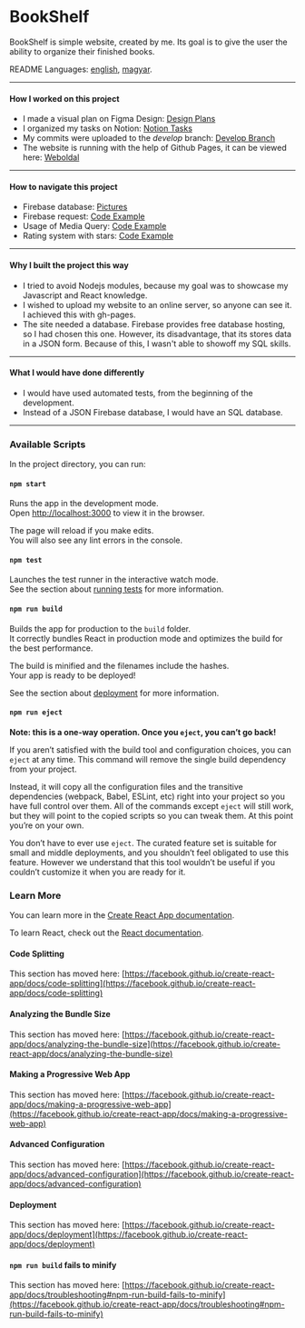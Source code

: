 # BookShelf 
BookShelf is simple website, created by me. Its goal is to give the user the ability to organize their finished books.

README Languages: [english][english], [magyar][magyar].

---

#### How I worked on this project
- I made a visual plan on Figma Design: [Design Plans][Design Plans]
- I organized my tasks on Notion: [Notion Tasks][Notion Tasks]
- My commits were uploaded to the *develop* branch: [Develop Branch][Develop Branch]
- The website is running with the help of Github Pages, it can be viewed here: [Weboldal][Website]

---

#### How to navigate this project
- Firebase database: [Pictures][Firebase photos]
- Firebase request: [Code Example][Firebase request]
- Usage of Media Query: [Code Example][Media Query]
- Rating system with stars: [Code Example][Stars]

---

#### Why I built the project this way

- I tried to avoid Nodejs modules, because my goal was to showcase my Javascript and React knowledge.
- I wished to upload my website to an online server, so anyone can see it.  I achieved this with gh-pages.
- The site needed a database. Firebase provides free database hosting, so I had chosen this one. However, its disadvantage, that its stores data in a JSON form. Because of this, I wasn't able to showoff my SQL skills.

---

#### What I would have done differently

- I would have used automated tests, from the beginning of the development.
- Instead of a JSON Firebase database, I would have an SQL database.

---

### Available Scripts

In the project directory, you can run:

#### `npm start`

Runs the app in the development mode.\
Open [http://localhost:3000](http://localhost:3000) to view it in the browser.

The page will reload if you make edits.\
You will also see any lint errors in the console.

#### `npm test`

Launches the test runner in the interactive watch mode.\
See the section about [running tests](https://facebook.github.io/create-react-app/docs/running-tests) for more information.

#### `npm run build`

Builds the app for production to the `build` folder.\
It correctly bundles React in production mode and optimizes the build for the best performance.

The build is minified and the filenames include the hashes.\
Your app is ready to be deployed!

See the section about [deployment](https://facebook.github.io/create-react-app/docs/deployment) for more information.

#### `npm run eject`

**Note: this is a one-way operation. Once you `eject`, you can’t go back!**

If you aren’t satisfied with the build tool and configuration choices, you can `eject` at any time. This command will remove the single build dependency from your project.

Instead, it will copy all the configuration files and the transitive dependencies (webpack, Babel, ESLint, etc) right into your project so you have full control over them. All of the commands except `eject` will still work, but they will point to the copied scripts so you can tweak them. At this point you’re on your own.

You don’t have to ever use `eject`. The curated feature set is suitable for small and middle deployments, and you shouldn’t feel obligated to use this feature. However we understand that this tool wouldn’t be useful if you couldn’t customize it when you are ready for it.

### Learn More

You can learn more in the [Create React App documentation](https://facebook.github.io/create-react-app/docs/getting-started).

To learn React, check out the [React documentation](https://reactjs.org/).

#### Code Splitting

This section has moved here: [https://facebook.github.io/create-react-app/docs/code-splitting](https://facebook.github.io/create-react-app/docs/code-splitting)

#### Analyzing the Bundle Size

This section has moved here: [https://facebook.github.io/create-react-app/docs/analyzing-the-bundle-size](https://facebook.github.io/create-react-app/docs/analyzing-the-bundle-size)

#### Making a Progressive Web App

This section has moved here: [https://facebook.github.io/create-react-app/docs/making-a-progressive-web-app](https://facebook.github.io/create-react-app/docs/making-a-progressive-web-app)

#### Advanced Configuration

This section has moved here: [https://facebook.github.io/create-react-app/docs/advanced-configuration](https://facebook.github.io/create-react-app/docs/advanced-configuration)

#### Deployment

This section has moved here: [https://facebook.github.io/create-react-app/docs/deployment](https://facebook.github.io/create-react-app/docs/deployment)

#### `npm run build` fails to minify

This section has moved here: [https://facebook.github.io/create-react-app/docs/troubleshooting#npm-run-build-fails-to-minify](https://facebook.github.io/create-react-app/docs/troubleshooting#npm-run-build-fails-to-minify)

[english]: https://github.com/BigRicsoo/BookShelf/blob/main/README.md "english"
[magyar]: https://github.com/BigRicsoo/BookShelf/blob/main/README.hu.md "magyar"
[Design Plans]: https://www.figma.com/proto/erGFEN1nLHkLh7cbiMdhNk/Book-Managin-app?node-id=205%3A1462&scaling=scale-down&page-id=0%3A1 "Dizájn Terv"
[Notion Tasks]: https://orchid-rat-c72.notion.site/769b9bd79b82414980ddd54c1019c385?v=39825b0cbe30429cb889741786d82690 "Notion Tasks"
[Develop Branch]: https://github.com/BigRicsoo/BookShelf/commits/develop "Develop Branch"
[Website]: https://bigricsoo.github.io/BookShelf/ "Website"
[Firebase request]: https://github.com/BigRicsoo/BookShelf/blob/b889ad70a4e3373c310274c2bde7d5e8849b698b/src/Components/App.js#L70 "Code Example"
[Media Query]: https://github.com/BigRicsoo/BookShelf/blob/b889ad70a4e3373c310274c2bde7d5e8849b698b/src/Components/App.module.scss#L266 "Code Example"
[Stars]: https://github.com/BigRicsoo/BookShelf/blob/b889ad70a4e3373c310274c2bde7d5e8849b698b/src/Components/Edit.js#L75  "Code Example"
[Firebase photos]: https://imgur.com/a/v4CHk3e "Pictures"
